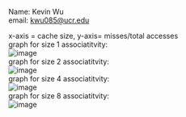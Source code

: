 Name: Kevin Wu <br />
email: kwu085@ucr.edu <br />

x-axis = cache size, y-axis= misses/total accesses <br />
graph for size 1 associatitvity: <br />
![image](https://github.com/user-attachments/assets/e93e07e7-8cb8-495f-8ca8-1e726c16609a)
<br />
graph for size 2 associatitvity: <br />
![image](https://github.com/user-attachments/assets/9d43458b-5cdc-4fcf-afe2-0164041c6fa4)
<br />
graph for size 4 associatitvity: <br />
![image](https://github.com/user-attachments/assets/c930d5cb-f279-4d1d-8c5f-329ef102e49e)
<br />
graph for size 8 associatitvity: <br />
![image](https://github.com/user-attachments/assets/3fa97221-a014-47b4-bd2d-46eb23cb17c6)
<br />
